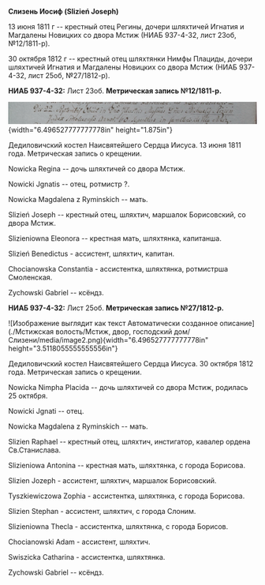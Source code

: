 **Слизень Иосиф (Slizień Joseph)**

13 июня 1811 г -- крестный отец Регины, дочери шляхтичей Игнатия и
Магдалены Новицких со двора Мстиж (НИАБ 937-4-32, лист 23об,
№12/1811-р).

30 октября 1812 г -- крестный отец шляхтянки Нимфы Плациды, дочери
шляхтичей Игнатия и Магдалены Новицких со двора Мстиж (НИАБ 937-4-32,
лист 25об, №27/1812-р).

**НИАБ 937-4-32:** Лист 23об. **Метрическая запись №12/1811-р.**

![](./media/353cf5f479c192a43fa0802d92967fcdd0efffce.png){width="6.496527777777778in"
height="1.875in"}

Дедиловичский костел Наисвятейшего Сердца Иисуса. 13 июня 1811 года.
Метрическая запись о крещении.

Nowicka Regina -- дочь шляхтичей со двора Мстиж.

Nowicki Jgnatis -- отец, ротмистр ?.

Nowicka Magdalena z Ryminskich -- мать.

Slizień Joseph -- крестный отец, шляхтич, маршалок Борисовский, со двора
Мстиж.

Slizieniowna Eleonora -- крестная мать, шляхтянка, капитанша.

Slizień Benedictus - ассистент, шляхтич, капитан.

Chocianowska Constantia - ассистентка, шляхтянка, ротмистрша Смоленская.

Zychowski Gabriel -- ксёндз.

**НИАБ 937-4-32:** Лист 25об. **Метрическая запись №27/1812-р.**

![Изображение выглядит как текст Автоматически созданное
описание](./Мстижская волость/Мстиж, двор, господский дом/Слизени/media/image2.png){width="6.496527777777778in"
height="3.5118055555555556in"}

Дедиловичский костел Наисвятейшего Сердца Иисуса. 30 октября 1812 года.
Метрическая запись о крещении.

Nowicka Nimpha Placida -- дочь шляхтичей со двора Мстиж, родилась 25
октября.

Nowicki Jgnati -- отец.

Nowicka Magdalena z Ryminskich -- мать.

Slizien Raphael -- крестный отец, шляхтич, инстигатор, кавалер ордена
Св.Станислава.

Slizieniowa Antonina -- крестная мать, шляхтянка, с города Борисова.

Slizien Jozeph - ассистент, шляхтич, маршалок Борисовский.

Tyszkiewiczowa Zophia - ассистентка, шляхтянка, с города Борисова.

Slizien Stephan - ассистент, шляхтич, с города Слоним.

Slizieniowna Thecla - ассистентка, шляхтянка, с города Борисов.

Chocianowski Adam - ассистент, шляхтич.

Swiszicka Catharina - ассистентка, шляхтянка.

Zychowski Gabriel -- ксёндз.
